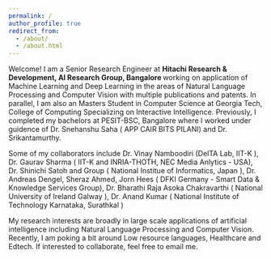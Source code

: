 ```yaml
---
permalink: /
author_profile: true
redirect_from: 
  - /about/
  - /about.html
---
```


Welcome! I am a Senior Research Engineer at <b> Hitachi Research & Development, AI Research Group, Bangalore </b> working on application of Machine Learning and Deep Learning in the areas of Natural Language Processing and Computer Vision with multiple publications and patents. In parallel, I am also an Masters Student in Computer Science at Georgia Tech, College of Computing Specializing on Interactive Intelligence. Previously, I completed my bachelors at PESIT-BSC, Bangalore where I worked under guidence of  Dr. Snehanshu Saha (<a href="https://www.linkedin.com/in/snehanshusaha/" style="text-decoration: none;"> APP CAIR BITS PILANI</a>) and Dr. Srikantamurthy.

Some of my collaborators include Dr. Vinay Namboodiri (<a href="http://deltalab.iitk.ac.in/" style="text-decoration: none;">DelTA Lab, IIT-K </a>), Dr. Gaurav Sharma (<a href="http://grvsharma.com" style="text-decoration: none;"> IIT-K and INRIA-THOTH, NEC Media Anlytics - USA</a>),  Dr. Shinichi Satoh and Group (<a href="http://www.satoh-lab.nii.ac.jp/" style="text-decoration: none;"> National Institue of Informatics, Japan </a>), Dr. Andreas Dengel, Sheraz Ahmed, Jorn Hees (<a href="https://www.dfki.de/en/web/research/research-departments-and-groups/smart-data-knowledge-services/team-sds/" style="text-decoration: none;">   DFKI Germany - Smart Data & Knowledge Services Group</a>), Dr. Bharathi Raja Asoka Chakravarthi (<a href="http://www.nuigalway.ie:83/our-research/people/engineering-and-informatics/basokachakravarthi1/" style="text-decoration: none;"> National University of Ireland Galway </a>), Dr. Anand Kumar (<a href="https://infotech.nitk.ac.in/faculty/anand-kumar-m" style="text-decoration: none;"> National Institute of Technology Karnataka, Surathkal </a>)

My research interests are broadly in large scale applications of artificial intelligence including Natural Language Processing and Computer Vision. Recently, I am poking a bit around Low resource languages, Healthcare and Edtech. If interested to collaborate, feel free to email me.